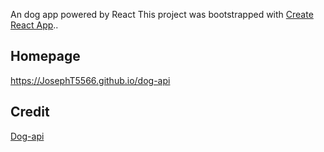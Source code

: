 An dog app powered by React
This project was bootstrapped with [Create React App](https://github.com/facebook/create-react-app)..

## Homepage

https://JosephT5566.github.io/dog-api

## Credit

[Dog-api](https://dog.ceo/dog-api/documentation/breed)

